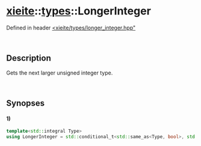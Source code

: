 # [xieite](../../xieite.md)\:\:[types](../../types.md)\:\:LongerInteger
Defined in header [<xieite/types/longer_integer.hpp"](../../../include/xieite/types/longer_integer.hpp)

&nbsp;

## Description
Gets the next larger unsigned integer type.

&nbsp;

## Synopses
#### 1)
```cpp
template<std::integral Type>
using LongerInteger = std::conditional_t<std::same_as<Type, bool>, std::uint8_t, std::conditional_t<std::same_as<Type, std::uint8_t>, std::uint16_t, std::conditional_t<std::same_as<Type, std::int8_t>, std::int16_t, std::conditional_t<std::same_as<Type, std::uint16_t>, std::uint32_t, std::conditional_t<std::same_as<Type, std::int16_t>, std::int32_t, std::conditional_t<std::unsigned_integral<Type>, std::uint64_t, std::int64_t>>>>>>;
```
